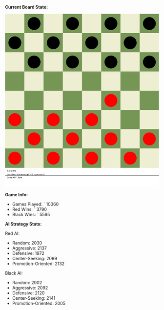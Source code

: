 
**Current Board State:**  
<!-- START_GIF -->
![Checkers Game](./checkers_game.gif)
<!-- END_GIF -->

**Game Info:**  
- Games Played: `<!-- GAMES_PLAYED --> 10360
- Red Wins: `<!-- RED_WINS --> 3790
- Black Wins: `<!-- BLACK_WINS --> 5595

<!-- AI_STATS -->
**AI Strategy Stats:**

Red AI:
- Random: 2030
- Aggressive: 2137
- Defensive: 1972
- Center-Seeking: 2089
- Promotion-Oriented: 2132

Black AI:
- Random: 2002
- Aggressive: 2092
- Defensive: 2120
- Center-Seeking: 2141
- Promotion-Oriented: 2005
